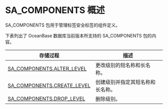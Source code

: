 SA_COMPONENTS 概述 
=====================================

SA_COMPONENTS 包用于管理标签安全标签的组件定义。

下表列出了 OceanBase 数据库当前版本所支持的 SA_COMPONENTS 包的内容。


|                                   存储过程                                    |      **描述**      |
|---------------------------------------------------------------------------|------------------|
| [SA_COMPONENTS.ALTER_LEVEL](../3.sa_components-tag-package/2.sa_components-alter_level.md)  | 更改级别的短名称和长名称。    |
| [SA_COMPONENTS.CREATE_LEVEL](../3.sa_components-tag-package/3.sa_components-create_level.md) | 创建级别并指定其短名称和长名称。 |
| [SA_COMPONENTS.DROP_LEVEL](../3.sa_components-tag-package/4.sa_components-drop_level.md)   | 删除级别。            |



